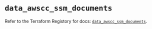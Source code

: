 # `data_awscc_ssm_documents`

Refer to the Terraform Registory for docs: [`data_awscc_ssm_documents`](https://registry.terraform.io/providers/hashicorp/awscc/0.70.0/docs/data-sources/ssm_documents).

